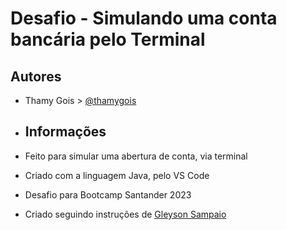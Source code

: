 # Desafio - Simulando uma conta bancária pelo Terminal

## Autores

- Thamy Gois > [@thamygois](https://github.com/thamygois)

- ## Informações

- Feito para simular uma abertura de conta, via terminal
- Criado com a linguagem Java, pelo VS Code
- Desafio para Bootcamp Santander 2023
- Criado seguindo instruções de [Gleyson Sampaio](https://github.com/digitalinnovationone/trilha-java-basico/tree/main/desafios/sintaxe)
